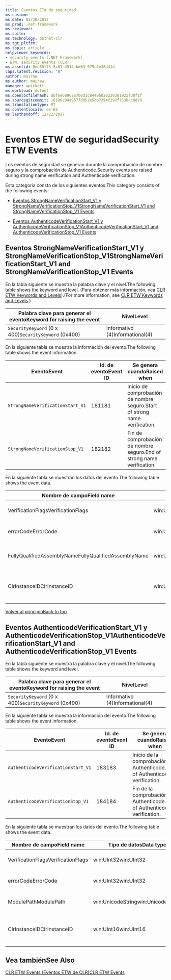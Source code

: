 ```yaml
---
title: Eventos ETW de seguridad
ms.custom: 
ms.date: 03/30/2017
ms.prod: .net-framework
ms.reviewer: 
ms.suite: 
ms.technology: dotnet-clr
ms.tgt_pltfrm: 
ms.topic: article
helpviewer_keywords:
- security events [.NET Framework]
- ETW, security events (CLR)
ms.assetid: 0ed69f73-5c01-4514-bd63-979c6e38d41d
caps.latest.revision: "8"
author: mairaw
ms.author: mairaw
manager: wpickett
ms.workload: dotnet
ms.openlocfilehash: abf6e6896267b6d1c8449b020230381923f38f1f
ms.sourcegitcommit: 16186c34a957fdd52e5db7294f291f7530ac9d24
ms.translationtype: MT
ms.contentlocale: es-ES
ms.lasthandoff: 12/22/2017
---
```

# <a name="security-etw-events"></a><span data-ttu-id="d73f5-102">Eventos ETW de seguridad</span><span class="sxs-lookup"><span data-stu-id="d73f5-102">Security ETW Events</span></span>
<a name="top"></a> <span data-ttu-id="d73f5-103">Los eventos de seguridad se generan durante la comprobación de nombre seguro y la comprobación de Authenticode.</span><span class="sxs-lookup"><span data-stu-id="d73f5-103">Security events are raised during strong name verification and Authenticode verification.</span></span>  
  
 <span data-ttu-id="d73f5-104">Esta categoría consta de los siguientes eventos:</span><span class="sxs-lookup"><span data-stu-id="d73f5-104">This category consists of the following events:</span></span>  
  
-   [<span data-ttu-id="d73f5-105">Eventos StrongNameVerificationStart_V1 y StrongNameVerificationStop_V1</span><span class="sxs-lookup"><span data-stu-id="d73f5-105">StrongNameVerificationStart_V1 and StrongNameVerificationStop_V1 Events</span></span>](#strongnameverificationstart_v1_and_strongnameverificationstop_v1_events)  
  
-   [<span data-ttu-id="d73f5-106">Eventos AuthenticodeVerificationStart_V1 y AuthenticodeVerificationStop_V1</span><span class="sxs-lookup"><span data-stu-id="d73f5-106">AuthenticodeVerificationStart_V1 and AuthenticodeVerificationStop_V1 Events</span></span>](#authenticodeverificationstart_v1_and_authenticodeverificationstop_v1_events)  
  
<a name="strongnameverificationstart_v1_and_strongnameverificationstop_v1_events"></a>   
## <a name="strongnameverificationstartv1-and-strongnameverificationstopv1-events"></a><span data-ttu-id="d73f5-107">Eventos StrongNameVerificationStart_V1 y StrongNameVerificationStop_V1</span><span class="sxs-lookup"><span data-stu-id="d73f5-107">StrongNameVerificationStart_V1 and StrongNameVerificationStop_V1 Events</span></span>  
 <span data-ttu-id="d73f5-108">En la tabla siguiente se muestra la palabra clave y el nivel.</span><span class="sxs-lookup"><span data-stu-id="d73f5-108">The following table shows the keyword and level.</span></span> <span data-ttu-id="d73f5-109">(Para obtener más información, vea [CLR ETW Keywords and Levels](../../../docs/framework/performance/clr-etw-keywords-and-levels.md)).</span><span class="sxs-lookup"><span data-stu-id="d73f5-109">(For more information, see [CLR ETW Keywords and Levels](../../../docs/framework/performance/clr-etw-keywords-and-levels.md).)</span></span>  
  
|<span data-ttu-id="d73f5-110">Palabra clave para generar el evento</span><span class="sxs-lookup"><span data-stu-id="d73f5-110">Keyword for raising the event</span></span>|<span data-ttu-id="d73f5-111">Nivel</span><span class="sxs-lookup"><span data-stu-id="d73f5-111">Level</span></span>|  
|-----------------------------------|-----------|  
|<span data-ttu-id="d73f5-112">`SecurityKeyword` (0 x 400)</span><span class="sxs-lookup"><span data-stu-id="d73f5-112">`SecurityKeyword` (0x400)</span></span>|<span data-ttu-id="d73f5-113">Informativo (4)</span><span class="sxs-lookup"><span data-stu-id="d73f5-113">Informational(4)</span></span>|  
  
 <span data-ttu-id="d73f5-114">En la siguiente tabla se muestra la información del evento.</span><span class="sxs-lookup"><span data-stu-id="d73f5-114">The following table shows the event information.</span></span>  
  
|<span data-ttu-id="d73f5-115">Evento</span><span class="sxs-lookup"><span data-stu-id="d73f5-115">Event</span></span>|<span data-ttu-id="d73f5-116">Id. de evento</span><span class="sxs-lookup"><span data-stu-id="d73f5-116">Event ID</span></span>|<span data-ttu-id="d73f5-117">Se genera cuando</span><span class="sxs-lookup"><span data-stu-id="d73f5-117">Raised when</span></span>|  
|-----------|--------------|-----------------|  
|`StrongNameVerificationStart_V1`|<span data-ttu-id="d73f5-118">181</span><span class="sxs-lookup"><span data-stu-id="d73f5-118">181</span></span>|<span data-ttu-id="d73f5-119">Inicio de comprobación de nombre seguro.</span><span class="sxs-lookup"><span data-stu-id="d73f5-119">Start of strong name verification.</span></span>|  
|`StrongNameVerificationStop_V1`|<span data-ttu-id="d73f5-120">182</span><span class="sxs-lookup"><span data-stu-id="d73f5-120">182</span></span>|<span data-ttu-id="d73f5-121">Fin de comprobación de nombre seguro.</span><span class="sxs-lookup"><span data-stu-id="d73f5-121">End of strong name verification.</span></span>|  
  
 <span data-ttu-id="d73f5-122">En la siguiente tabla se muestran los datos del evento.</span><span class="sxs-lookup"><span data-stu-id="d73f5-122">The following table shows the event data.</span></span>  
  
|<span data-ttu-id="d73f5-123">Nombre de campo</span><span class="sxs-lookup"><span data-stu-id="d73f5-123">Field name</span></span>|<span data-ttu-id="d73f5-124">Tipo de datos</span><span class="sxs-lookup"><span data-stu-id="d73f5-124">Data type</span></span>|<span data-ttu-id="d73f5-125">Descripción</span><span class="sxs-lookup"><span data-stu-id="d73f5-125">Description</span></span>|  
|----------------|---------------|-----------------|  
|<span data-ttu-id="d73f5-126">VerificationFlags</span><span class="sxs-lookup"><span data-stu-id="d73f5-126">VerificationFlags</span></span>|<span data-ttu-id="d73f5-127">win:UInt32</span><span class="sxs-lookup"><span data-stu-id="d73f5-127">win:UInt32</span></span>|<span data-ttu-id="d73f5-128">Marcas de verificación.</span><span class="sxs-lookup"><span data-stu-id="d73f5-128">The verification flags.</span></span>|  
|<span data-ttu-id="d73f5-129">errorCode</span><span class="sxs-lookup"><span data-stu-id="d73f5-129">ErrorCode</span></span>|<span data-ttu-id="d73f5-130">win:UInt32</span><span class="sxs-lookup"><span data-stu-id="d73f5-130">win:UInt32</span></span>|<span data-ttu-id="d73f5-131">Código de error HResult.</span><span class="sxs-lookup"><span data-stu-id="d73f5-131">The HResult error code.</span></span>|  
|<span data-ttu-id="d73f5-132">FullyQualifiedAssemblyName</span><span class="sxs-lookup"><span data-stu-id="d73f5-132">FullyQualifiedAssemblyName</span></span>|<span data-ttu-id="d73f5-133">win:UnicodeString</span><span class="sxs-lookup"><span data-stu-id="d73f5-133">win:UnicodeString</span></span>|<span data-ttu-id="d73f5-134">Nombre completo del ensamblado.</span><span class="sxs-lookup"><span data-stu-id="d73f5-134">The fully qualified assembly name.</span></span>|  
|<span data-ttu-id="d73f5-135">ClrInstanceID</span><span class="sxs-lookup"><span data-stu-id="d73f5-135">ClrInstanceID</span></span>|<span data-ttu-id="d73f5-136">win:UInt16</span><span class="sxs-lookup"><span data-stu-id="d73f5-136">win:UInt16</span></span>|<span data-ttu-id="d73f5-137">Identificador único para la instancia de CLR o CoreCLR.</span><span class="sxs-lookup"><span data-stu-id="d73f5-137">Unique ID for the instance of CLR or CoreCLR.</span></span>|  
  
 [<span data-ttu-id="d73f5-138">Volver al principio</span><span class="sxs-lookup"><span data-stu-id="d73f5-138">Back to top</span></span>](#top)  
  
<a name="authenticodeverificationstart_v1_and_authenticodeverificationstop_v1_events"></a>   
## <a name="authenticodeverificationstartv1-and-authenticodeverificationstopv1-events"></a><span data-ttu-id="d73f5-139">Eventos AuthenticodeVerificationStart_V1 y AuthenticodeVerificationStop_V1</span><span class="sxs-lookup"><span data-stu-id="d73f5-139">AuthenticodeVerificationStart_V1 and AuthenticodeVerificationStop_V1 Events</span></span>  
 <span data-ttu-id="d73f5-140">En la tabla siguiente se muestra la palabra clave y el nivel.</span><span class="sxs-lookup"><span data-stu-id="d73f5-140">The following table shows the keyword and level.</span></span>  
  
|<span data-ttu-id="d73f5-141">Palabra clave para generar el evento</span><span class="sxs-lookup"><span data-stu-id="d73f5-141">Keyword for raising the event</span></span>|<span data-ttu-id="d73f5-142">Nivel</span><span class="sxs-lookup"><span data-stu-id="d73f5-142">Level</span></span>|  
|-----------------------------------|-----------|  
|<span data-ttu-id="d73f5-143">`SecurityKeyword` (0 x 400)</span><span class="sxs-lookup"><span data-stu-id="d73f5-143">`SecurityKeyword` (0x400)</span></span>|<span data-ttu-id="d73f5-144">Informativo (4)</span><span class="sxs-lookup"><span data-stu-id="d73f5-144">Informational(4)</span></span>|  
  
 <span data-ttu-id="d73f5-145">En la siguiente tabla se muestra la información del evento.</span><span class="sxs-lookup"><span data-stu-id="d73f5-145">The following table shows the event information.</span></span>  
  
|<span data-ttu-id="d73f5-146">Evento</span><span class="sxs-lookup"><span data-stu-id="d73f5-146">Event</span></span>|<span data-ttu-id="d73f5-147">Id. de evento</span><span class="sxs-lookup"><span data-stu-id="d73f5-147">Event ID</span></span>|<span data-ttu-id="d73f5-148">Se genera cuando</span><span class="sxs-lookup"><span data-stu-id="d73f5-148">Raised when</span></span>|  
|-----------|--------------|-----------------|  
|`AuthenticodeVerificationStart_V1`|<span data-ttu-id="d73f5-149">183</span><span class="sxs-lookup"><span data-stu-id="d73f5-149">183</span></span>|<span data-ttu-id="d73f5-150">Inicio de la comprobación de Authenticode.</span><span class="sxs-lookup"><span data-stu-id="d73f5-150">Start of Authenticode verification.</span></span>|  
|`AuthenticodeVerificationStop_V1`|<span data-ttu-id="d73f5-151">184</span><span class="sxs-lookup"><span data-stu-id="d73f5-151">184</span></span>|<span data-ttu-id="d73f5-152">Fin de la comprobación de Authenticode.</span><span class="sxs-lookup"><span data-stu-id="d73f5-152">End of Authenticode verification.</span></span>|  
  
 <span data-ttu-id="d73f5-153">En la siguiente tabla se muestran los datos del evento.</span><span class="sxs-lookup"><span data-stu-id="d73f5-153">The following table shows the event data.</span></span>  
  
|<span data-ttu-id="d73f5-154">Nombre de campo</span><span class="sxs-lookup"><span data-stu-id="d73f5-154">Field name</span></span>|<span data-ttu-id="d73f5-155">Tipo de datos</span><span class="sxs-lookup"><span data-stu-id="d73f5-155">Data type</span></span>|<span data-ttu-id="d73f5-156">Descripción</span><span class="sxs-lookup"><span data-stu-id="d73f5-156">Description</span></span>|  
|----------------|---------------|-----------------|  
|<span data-ttu-id="d73f5-157">VerificationFlags</span><span class="sxs-lookup"><span data-stu-id="d73f5-157">VerificationFlags</span></span>|<span data-ttu-id="d73f5-158">win:UInt32</span><span class="sxs-lookup"><span data-stu-id="d73f5-158">win:UInt32</span></span>|<span data-ttu-id="d73f5-159">Marcas de verificación.</span><span class="sxs-lookup"><span data-stu-id="d73f5-159">The verification flags.</span></span>|  
|<span data-ttu-id="d73f5-160">errorCode</span><span class="sxs-lookup"><span data-stu-id="d73f5-160">ErrorCode</span></span>|<span data-ttu-id="d73f5-161">win:UInt32</span><span class="sxs-lookup"><span data-stu-id="d73f5-161">win:UInt32</span></span>|<span data-ttu-id="d73f5-162">Código de error HResult.</span><span class="sxs-lookup"><span data-stu-id="d73f5-162">The HResult error code.</span></span>|  
|<span data-ttu-id="d73f5-163">ModulePath</span><span class="sxs-lookup"><span data-stu-id="d73f5-163">ModulePath</span></span>|<span data-ttu-id="d73f5-164">win:UnicodeString</span><span class="sxs-lookup"><span data-stu-id="d73f5-164">win:UnicodeString</span></span>|<span data-ttu-id="d73f5-165">Ruta de acceso del módulo.</span><span class="sxs-lookup"><span data-stu-id="d73f5-165">The module path.</span></span>|  
|<span data-ttu-id="d73f5-166">ClrInstanceID</span><span class="sxs-lookup"><span data-stu-id="d73f5-166">ClrInstanceID</span></span>|<span data-ttu-id="d73f5-167">win:UInt16</span><span class="sxs-lookup"><span data-stu-id="d73f5-167">win:UInt16</span></span>|<span data-ttu-id="d73f5-168">Identificador único para la instancia de CLR o CoreCLR.</span><span class="sxs-lookup"><span data-stu-id="d73f5-168">Unique ID for the instance of CLR or CoreCLR.</span></span>|  
  
## <a name="see-also"></a><span data-ttu-id="d73f5-169">Vea también</span><span class="sxs-lookup"><span data-stu-id="d73f5-169">See Also</span></span>  
 [<span data-ttu-id="d73f5-170">CLR ETW Events (Eventos ETW de CLR)</span><span class="sxs-lookup"><span data-stu-id="d73f5-170">CLR ETW Events</span></span>](../../../docs/framework/performance/clr-etw-events.md)

